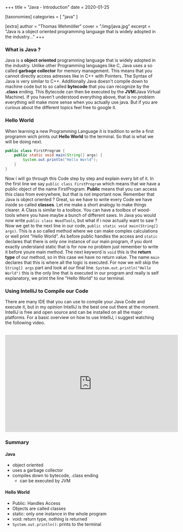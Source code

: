 +++
title = "Java - Introduction"
date = 2020-01-25

[taxonomies]
categories = [ "java" ]

[extra]
author = "Thomas Wehmöller"
cover = "/img/java.jpg"
excerpt = "Java is a object oriented programming language that is widely adopted in the industry..."
+++

### What is Java ?

Java is a **object oriented** programming language that is widely adopted in the industry. Unlike other Programming languages like C, Java uses a so called **garbage collector** for memory management. This means that you cannot directly access adresses like in C++ with Pointers. The Syntax of Java is very similar to C++. Additionally Java doesn't compile down to machine code but to so called **bytecode** that you can recognize by the **.class** ending. This Bytecode can then be executed by the **JVM**(Java Virtual Machine). If you haven't understood everything above, that is no problem everything will make more sense when you actually use java. But if you are curious about the different topics feel free to google it.

### Hello World

When learning a new Programming Language it is tradition to write a first programm wich prints out **Hello World** to the terminal. So that is what we will be doing next.

```java
public class FirstProgram {
    public static void main(String[] args) {
        System.out.println("Hello World");
    }
}
```

Now i will go through this Code step by step and explain every bit of it. In the first line we say `public class FirstProgram` which means that we have a public object of the name FirstProgram. **Public** means that you can access this class from everywhere, but that is not important now. Remember that Java is object oriented ? Great, so we have to write every Code we have inside so called **classes**. Let me make a short analogy to make things clearer. A Class is similar to a toolbox. You can have a toolbox of wood-tools where you have maybe a bunch of different saws. In Java you would now write `public class WoodTools`, but what if i now actually want to saw ? Now we get to the next line in our code, `public static void main(String[] args)`. This is a so called method where we can make complex calculations or well print "Hello World". As before public handles the access and `static` declares that there is only one instance of our main program, if you dont exactly understand static that is for now no problem just remember to write it before youre main method. The next keyword is `void` this is the **return type** of our method, so in this case we have no return value. The name `main` declares that this is where all the logic is executed. For now we will skip the `String[] args` part and look at our final line. `System.out.println("Hello World")` this is the only line that is executed in our program and really is self explanatory, we print the line "Hello World" to our terminal.

### Using IntelliJ to Compile our Code

There are many IDE that you can use to compile your Java Code and execute it, but in my opinion IntelliJ is the best one out there at the moment. IntelliJ is free and open source and can be installed on all the major platforms. For a basic overview on how to use IntelliJ, i suggest watching the following video.

<br>
<iframe width="560" height="315" src="https://www.youtube.com/embed/c0efB_CKOYo" frameborder="0" allow="accelerometer; autoplay; encrypted-media; gyroscope; picture-in-picture" allowfullscreen></iframe>
<br>

### Summary

#### Java

- object oriented
- uses a garbage collector
- compiles down to bytecode, .class ending
  - can be executed by JVM

#### Hello World

- Public: Handles Access
- Objects are called classes
- static: only one instance in the whole program
- void: return type, nothing is returned
- `System.out.println()`: prints to the terminal